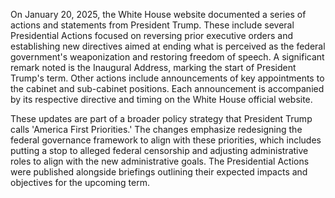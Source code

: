 On January 20, 2025, the White House website documented a series of actions and statements from President Trump. These include several Presidential Actions focused on reversing prior executive orders and establishing new directives aimed at ending what is perceived as the federal government's weaponization and restoring freedom of speech. A significant remark noted is the Inaugural Address, marking the start of President Trump's term. Other actions include announcements of key appointments to the cabinet and sub-cabinet positions. Each announcement is accompanied by its respective directive and timing on the White House official website.

These updates are part of a broader policy strategy that President Trump calls 'America First Priorities.' The changes emphasize redesigning the federal governance framework to align with these priorities, which includes putting a stop to alleged federal censorship and adjusting administrative roles to align with the new administrative goals. The Presidential Actions were published alongside briefings outlining their expected impacts and objectives for the upcoming term.
